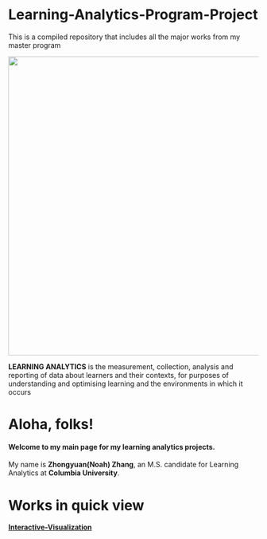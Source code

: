 # Learning-Analytics-Program-Project
This is a compiled repository that includes all the major works from my master program


<img src="http://www.e-learn.nl/media/blogs/e-learn/banners/wordle-learninganalytics.png?mtime=1514126619" width="600"><br>


**LEARNING ANALYTICS** is the measurement, collection, analysis and reporting of data about learners and their contexts, for purposes of understanding and optimising learning and the environments in which it occurs


# Aloha, folks!
#### Welcome to my main page for my learning analytics projects.

My name is **Zhongyuan(Noah) Zhang**, an M.S. candidate for Learning Analytics at **Columbia University**.


# Works in quick view

[**Interactive-Visualization**](https://github.com/zz2641/Mid-term-test-result-shiny-dashboard)
